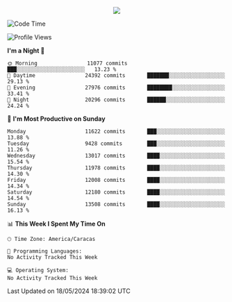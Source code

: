<p align="center">
  <a href="http://www.github.com/thevacs">
    <img src="https://github-readme-streak-stats.herokuapp.com/?user=thevacs&stroke=ffffff&background=1c1917&ring=0891b2&fire=0891b2&currStreakNum=ffffff&currStreakLabel=0891b2&sideNums=ffffff&sideLabels=ffffff&dates=ffffff&hide_border=true" />
  </a>
</p>

<!--START_SECTION:waka-->
![Code Time](http://img.shields.io/badge/Code%20Time-2%2C499%20hrs%2035%20mins-blue)

![Profile Views](http://img.shields.io/badge/Profile%20Views-0-blue)

**I'm a Night 🦉** 

```text
🌞 Morning                11077 commits       ███░░░░░░░░░░░░░░░░░░░░░░   13.23 % 
🌆 Daytime                24392 commits       ███████░░░░░░░░░░░░░░░░░░   29.13 % 
🌃 Evening                27976 commits       ████████░░░░░░░░░░░░░░░░░   33.41 % 
🌙 Night                  20296 commits       ██████░░░░░░░░░░░░░░░░░░░   24.24 % 
```
📅 **I'm Most Productive on Sunday** 

```text
Monday                   11622 commits       ███░░░░░░░░░░░░░░░░░░░░░░   13.88 % 
Tuesday                  9428 commits        ███░░░░░░░░░░░░░░░░░░░░░░   11.26 % 
Wednesday                13017 commits       ████░░░░░░░░░░░░░░░░░░░░░   15.54 % 
Thursday                 11978 commits       ████░░░░░░░░░░░░░░░░░░░░░   14.30 % 
Friday                   12008 commits       ████░░░░░░░░░░░░░░░░░░░░░   14.34 % 
Saturday                 12180 commits       ████░░░░░░░░░░░░░░░░░░░░░   14.54 % 
Sunday                   13508 commits       ████░░░░░░░░░░░░░░░░░░░░░   16.13 % 
```


📊 **This Week I Spent My Time On** 

```text
🕑︎ Time Zone: America/Caracas

💬 Programming Languages: 
No Activity Tracked This Week

💻 Operating System: 
No Activity Tracked This Week
```


 Last Updated on 18/05/2024 18:39:02 UTC
<!--END_SECTION:waka-->
